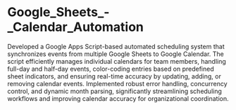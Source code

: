 # Google_Sheets_-_Calendar_Automation
Developed a Google Apps Script-based automated scheduling system that synchronizes events from multiple Google Sheets to Google Calendar. The script efficiently manages individual calendars for team members, handling full-day and half-day events, color-coding entries based on predefined sheet indicators, and ensuring real-time accuracy by updating, adding, or removing calendar events. Implemented robust error handling, concurrency control, and dynamic month parsing, significantly streamlining scheduling workflows and improving calendar accuracy for organizational coordination.
